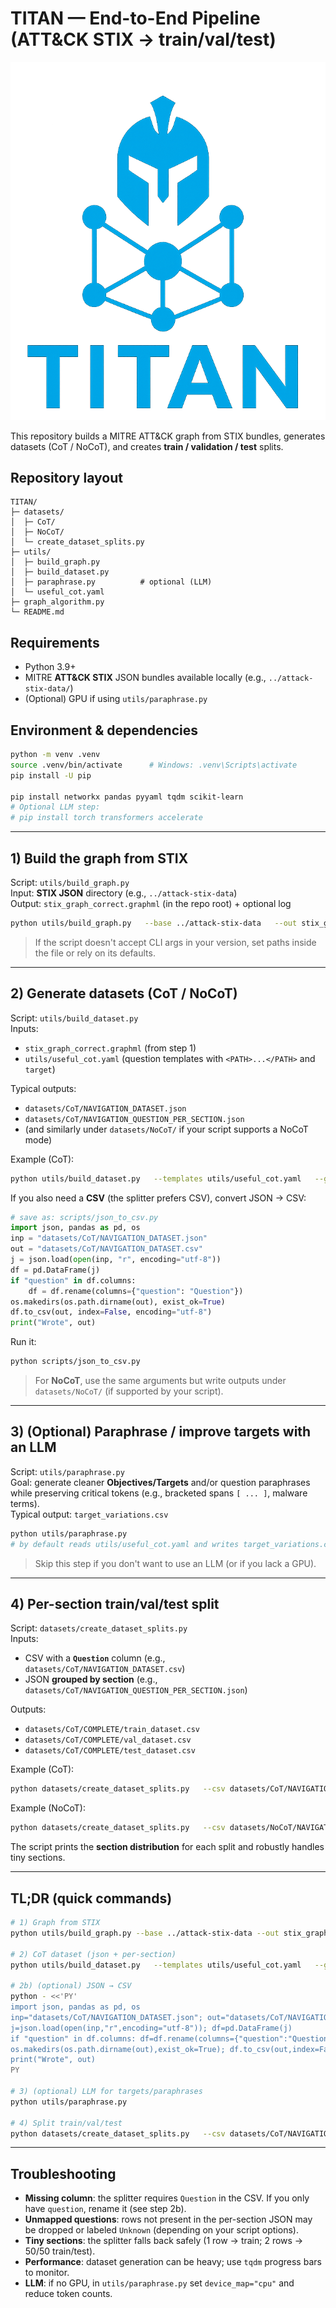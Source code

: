 # TITAN — End-to-End Pipeline (ATT&CK STIX → train/val/test)


<p align="center">
  <img src="images/titan.png" alt="TITAN framework" width="600">
</p>


This repository builds a MITRE ATT&CK graph from STIX bundles, generates datasets (CoT / NoCoT), and creates **train / validation / test** splits.

## Repository layout

```
TITAN/
├─ datasets/
│  ├─ CoT/
│  ├─ NoCoT/
│  └─ create_dataset_splits.py
├─ utils/
│  ├─ build_graph.py
│  ├─ build_dataset.py
│  ├─ paraphrase.py          # optional (LLM)
│  └─ useful_cot.yaml
├─ graph_algorithm.py
└─ README.md
```

## Requirements
- Python 3.9+
- MITRE **ATT&CK STIX** JSON bundles available locally (e.g., `../attack-stix-data/`)
- (Optional) GPU if using `utils/paraphrase.py`

## Environment & dependencies
```bash
python -m venv .venv
source .venv/bin/activate      # Windows: .venv\Scripts\activate
pip install -U pip

pip install networkx pandas pyyaml tqdm scikit-learn
# Optional LLM step:
# pip install torch transformers accelerate
```

---

## 1) Build the graph from STIX

Script: `utils/build_graph.py`  
Input: **STIX JSON** directory (e.g., `../attack-stix-data`)  
Output: `stix_graph_correct.graphml` (in the repo root) + optional log

```bash
python utils/build_graph.py   --base ../attack-stix-data   --out stix_graph_correct.graphml   --log-file mitre.txt
```

> If the script doesn't accept CLI args in your version, set paths inside the file or rely on its defaults.

---

## 2) Generate datasets (CoT / NoCoT)

Script: `utils/build_dataset.py`  
Inputs:
- `stix_graph_correct.graphml` (from step 1)
- `utils/useful_cot.yaml` (question templates with `<PATH>...</PATH>` and `target`)

Typical outputs:
- `datasets/CoT/NAVIGATION_DATASET.json`  
- `datasets/CoT/NAVIGATION_QUESTION_PER_SECTION.json`  
- (and similarly under `datasets/NoCoT/` if your script supports a NoCoT mode)

Example (CoT):
```bash
python utils/build_dataset.py   --templates utils/useful_cot.yaml   --graph stix_graph_correct.graphml   --out datasets/CoT/NAVIGATION_DATASET.json   --out-sections datasets/CoT/NAVIGATION_QUESTION_PER_SECTION.json
```

If you also need a **CSV** (the splitter prefers CSV), convert JSON → CSV:
```python
# save as: scripts/json_to_csv.py
import json, pandas as pd, os
inp = "datasets/CoT/NAVIGATION_DATASET.json"
out = "datasets/CoT/NAVIGATION_DATASET.csv"
j = json.load(open(inp, "r", encoding="utf-8"))
df = pd.DataFrame(j)
if "question" in df.columns:
    df = df.rename(columns={"question": "Question"})
os.makedirs(os.path.dirname(out), exist_ok=True)
df.to_csv(out, index=False, encoding="utf-8")
print("Wrote", out)
```

Run it:
```bash
python scripts/json_to_csv.py
```

> For **NoCoT**, use the same arguments but write outputs under `datasets/NoCoT/` (if supported by your script).

---

## 3) (Optional) Paraphrase / improve targets with an LLM

Script: `utils/paraphrase.py`  
Goal: generate cleaner **Objectives/Targets** and/or question paraphrases while preserving critical tokens (e.g., bracketed spans `[ ... ]`, malware terms).  
Typical output: `target_variations.csv`

```bash
python utils/paraphrase.py
# by default reads utils/useful_cot.yaml and writes target_variations.csv
```

> Skip this step if you don't want to use an LLM (or if you lack a GPU).

---

## 4) Per-section train/val/test split

Script: `datasets/create_dataset_splits.py`  
Inputs:
- CSV with a **`Question`** column (e.g., `datasets/CoT/NAVIGATION_DATASET.csv`)
- JSON **grouped by section** (e.g., `datasets/CoT/NAVIGATION_QUESTION_PER_SECTION.json`)

Outputs:
- `datasets/CoT/COMPLETE/train_dataset.csv`
- `datasets/CoT/COMPLETE/val_dataset.csv`
- `datasets/CoT/COMPLETE/test_dataset.csv`

Example (CoT):
```bash
python datasets/create_dataset_splits.py   --csv datasets/CoT/NAVIGATION_DATASET.csv   --json datasets/CoT/NAVIGATION_QUESTION_PER_SECTION.json   --out datasets/CoT/COMPLETE   --train 0.80 --val 0.05 --test 0.15   --seed 42
```

Example (NoCoT):
```bash
python datasets/create_dataset_splits.py   --csv datasets/NoCoT/NAVIGATION_DATASET.csv   --json datasets/NoCoT/NAVIGATION_QUESTION_PER_SECTION.json   --out datasets/NoCoT/COMPLETE   --train 0.80 --val 0.05 --test 0.15
```

The script prints the **section distribution** for each split and robustly handles tiny sections.

---

## TL;DR (quick commands)

```bash
# 1) Graph from STIX
python utils/build_graph.py --base ../attack-stix-data --out stix_graph_correct.graphml

# 2) CoT dataset (json + per-section)
python utils/build_dataset.py   --templates utils/useful_cot.yaml   --graph stix_graph_correct.graphml   --out datasets/CoT/NAVIGATION_DATASET.json   --out datasets/CoT/NAVIGATION_QUESTION_PER_SECTION.json

# 2b) (optional) JSON → CSV
python - <<'PY'
import json, pandas as pd, os
inp="datasets/CoT/NAVIGATION_DATASET.json"; out="datasets/CoT/NAVIGATION_DATASET.csv"
j=json.load(open(inp,"r",encoding="utf-8")); df=pd.DataFrame(j)
if "question" in df.columns: df=df.rename(columns={"question":"Question"})
os.makedirs(os.path.dirname(out),exist_ok=True); df.to_csv(out,index=False,encoding="utf-8")
print("Wrote", out)
PY

# 3) (optional) LLM for targets/paraphrases
python utils/paraphrase.py

# 4) Split train/val/test
python datasets/create_dataset_splits.py   --csv datasets/CoT/NAVIGATION_DATASET.csv   --json datasets/CoT/NAVIGATION_QUESTION_PER_SECTION.json   --out datasets/CoT/COMPLETE --train 0.80 --val 0.05 --test 0.15
```

---

## Troubleshooting
- **Missing column**: the splitter requires `Question` in the CSV. If you only have `question`, rename it (see step 2b).
- **Unmapped questions**: rows not present in the per-section JSON may be dropped or labeled `Unknown` (depending on your script options).
- **Tiny sections**: the splitter falls back safely (1 row → train; 2 rows → 50/50 train/test).
- **Performance**: dataset generation can be heavy; use `tqdm` progress bars to monitor.
- **LLM**: if no GPU, in `utils/paraphrase.py` set `device_map="cpu"` and reduce token counts.
